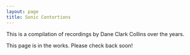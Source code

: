 ```yaml
---
layout: page
title: Sonic Contortions
---
```


This is a compilation of recordings by Dane Clark Collins over the years.

This page is in the works. Please check back soon!
